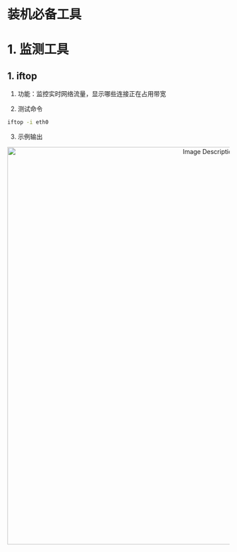# 装机必备工具

# 1. 监测工具

## 1. iftop

1. 功能：监控实时网络流量，显示哪些连接正在占用带宽

2. 测试命令

```bash
iftop -i eth0
```

3. 示例输出

<p align="center">
<img src="https://19640810.xyz/05_image/01_imageHost/20250403-172815.png" alt="Image Description" width="900">
</p>


